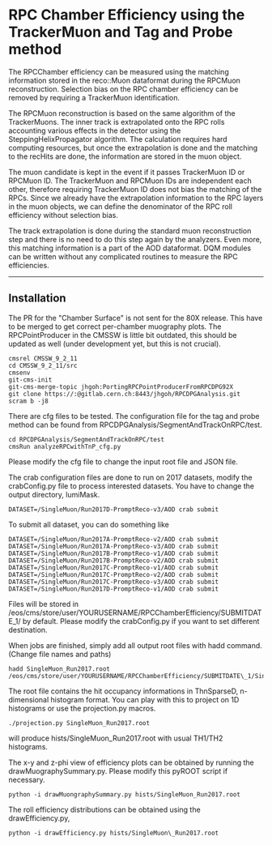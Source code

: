 # RPC Chamber Efficiency using the TrackerMuon and Tag and Probe method

The RPCChamber efficiency can be measured using the matching information stored 
in the reco::Muon dataformat during the RPCMuon reconstruction.
Selection bias on the RPC chamber efficiency can be removed by requiring a TrackerMuon identification.

The RPCMuon reconstruction is based on the same algorithm of the TrackerMuons. 
The inner track is extrapolated onto the RPC rolls accounting
various effects in the detector using the SteppingHelixPropagator algorithm. 
The calculation requires hard computing resources, but once the
extrapolation is done and the matching to the recHits are done, the information 
are stored in the muon object. 

The muon candidate is kept in the event if it passes TrackerMuon ID or RPCMuon ID.
The TrackerMuon and RPCMuon IDs are independent each other, therefore requiring TrackerMuon
ID does not bias the matching of the RPCs. Since we already have the extrapolation information
to the RPC layers in the muon objects, we can define the denominator of the RPC roll
efficiency without selection bias.

The track extrapolation is done during the standard muon reconstruction step
and there is no need to do this step again by the analyzers. Even more, this matching
information is a part of the AOD dataformat. DQM modules can be written without any
complicated routines to measure the RPC efficiencies.

----

## Installation

The PR for the "Chamber Surface" is not sent for the 80X release. This have to be merged
to get correct per-chamber muography plots. The RPCPointProducer in the CMSSW is little bit
outdated, this should be updated as well (under development yet, but this is not crucial).

```
cmsrel CMSSW_9_2_11
cd CMSSW_9_2_11/src
cmsenv
git-cms-init
git-cms-merge-topic jhgoh:PortingRPCPointProducerFromRPCDPG92X
git clone https://:@gitlab.cern.ch:8443/jhgoh/RPCDPGAnalysis.git
scram b -j8
```

There are cfg files to be tested. The configuration file for the tag and probe method can be found from 
RPCDPGAnalysis/SegmentAndTrackOnRPC/test. 

```
cd RPCDPGAnalysis/SegmentAndTrackOnRPC/test
cmsRun analyzeRPCwithTnP_cfg.py
```

Please modify the cfg file to change the input root file and JSON file.

The crab configuration files are done to run on 2017 datasets, modify the crabConfig.py file to process interested datasets.
You have to change the output directory, lumiMask.

```
DATASET=/SingleMuon/Run2017D-PromptReco-v3/AOD crab submit
```

To submit all dataset, you can do something like
```
DATASET=/SingleMuon/Run2017A-PromptReco-v2/AOD crab submit
DATASET=/SingleMuon/Run2017A-PromptReco-v3/AOD crab submit
DATASET=/SingleMuon/Run2017B-PromptReco-v1/AOD crab submit
DATASET=/SingleMuon/Run2017B-PromptReco-v2/AOD crab submit
DATASET=/SingleMuon/Run2017C-PromptReco-v1/AOD crab submit
DATASET=/SingleMuon/Run2017C-PromptReco-v2/AOD crab submit
DATASET=/SingleMuon/Run2017C-PromptReco-v3/AOD crab submit
DATASET=/SingleMuon/Run2017D-PromptReco-v1/AOD crab submit
```
Files will be stored in /eos/cms/store/user/YOURUSERNAME/RPCChamberEfficiency/SUBMITDATE\_1/ by default. Please modify the crabConfig.py if you want to set different destination.

When jobs are finished, simply add all output root files with hadd command. (Change file names and paths)
```
hadd SingleMuon_Run2017.root /eos/cms/store/user/YOURUSERNAME/RPCChamberEfficiency/SUBMITDATE\_1/SingleMuon/*/*/*/*.root
```

The root file contains the hit occupancy informations in ThnSparseD, n-dimensional histogram format. You can play with this to project on 1D histograms
or use the projection.py macros.

```
./projection.py SingleMuon_Run2017.root
```

will produce hists/SingleMuon\_Run2017.root with usual TH1/TH2 histograms.

The x-y and z-phi view of efficiency plots can be obtained by running the drawMuographySummary.py.
Please modify this pyROOT script if necessary.

```
python -i drawMuongraphySummary.py hists/SingleMuon_Run2017.root
```

The roll efficiency distributions can be obtained using the drawEfficiency.py,

```
python -i drawEfficiency.py hists/SingleMuon\_Run2017.root
```
